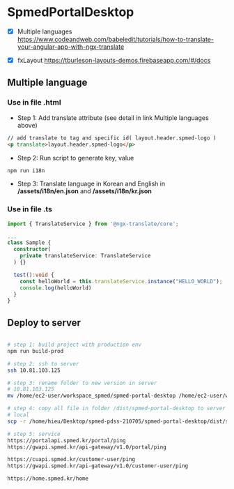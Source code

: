 # SpmedPortalDesktop

- [x] Multiple languages https://www.codeandweb.com/babeledit/tutorials/how-to-translate-your-angular-app-with-ngx-translate

- [x] fxLayout https://tburleson-layouts-demos.firebaseapp.com/#/docs

## Multiple language

### Use in file .html

- Step 1: Add translate attribute (see detail in link Multiple languages above)

```html
// add translate to tag and specific id( layout.header.spmed-logo )
<p translate>layout.header.spmed-logo</p>
```

- Step 2: Run script to generate key, value

```bash
npm run i18n
```

- Step 3: Translate language in Korean and English in **/assets/i18n/en.json** and **/assets/i18n/kr.json**

### Use in file .ts

```ts
import { TranslateService } from '@ngx-translate/core';

...
class Sample {
  constructor(
    private translateService: TranslateService
  ) {}

  test():void {
    const helloWorld = this.translateService.instance("HELLO_WORLD");
    console.log(helloWorld)
  }
}

```

## Deploy to server

```bash

# step 1: build project with production env
npm run build-prod

# step 2: ssh to server
ssh 10.81.103.125

# step 3: rename folder to new version in server
# 10.81.103.125
mv /home/ec2-user/workspace_spmed/spmed-portal-desktop /home/ec2-user/workspace_spmed/spmed-portal-desktop-211102

# step 4: copy all file in folder /dist/spmed-portal-desktop to server
# local
scp -r /home/hieu/Desktop/spmed-pdss-210705/spmed-portal-desktop/dist/spmed-portal-desktop ec2-user@10.81.103.125:/home/ec2-user/workspace_spmed/spmed-portal-desktop

# step 5: service
https://portalapi.spmed.kr/portal/ping
https://gwapi.spmed.kr/api-gateway/v1.0/portal/ping

https://cuapi.spmed.kr/customer-user/ping
https://gwapi.spmed.kr/api-gateway/v1.0/customer-user/ping

https://home.spmed.kr/home
```
